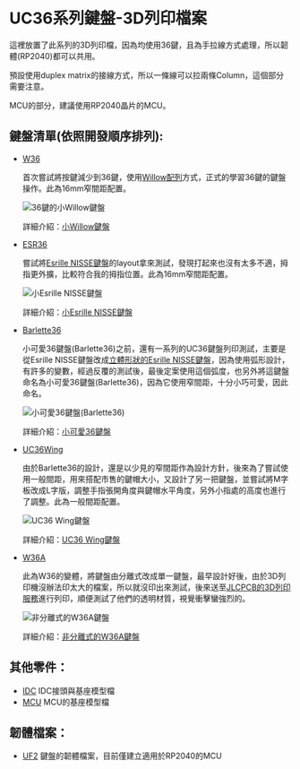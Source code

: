 UC36系列鍵盤-3D列印檔案
=====================

這裡放置了此系列的3D列印檔，因為均使用36鍵，且為手拉線方式處理，所以韌體(RP2040)都可以共用。

預設使用duplex matrix的接線方式，所以一條線可以拉兩條Column，這個部分需要注意。

MCU的部分，建議使用RP2040晶片的MCU。

鍵盤清單(依照開發順序排列):
-------------------------

* [W36](/W36/)
  
  首次嘗試將按鍵減少到36鍵，使用[Willow配列](https://github.com/hanachi-ap/willow64-doc)方式，正式的學習36鍵的鍵盤操作。此為16mm窄間距配置。

  ![36鍵的小Willow鍵盤](https://pbs.twimg.com/media/FsMhAn-WIAIp3Ih?format=jpg&name=360x360)
  
  詳細介紹：[小Willow鍵盤](https://ie321mx.blogspot.com/2023/04/36willow.html)

* [ESR36](/ESR36/)

  嘗試將[Esrille NISSE鍵盤](https://www.esrille.com/keyboard/layouts.en-us.html)的layout拿來測試，發現打起來也沒有太多不適，拇指更外擴，比較符合我的拇指位置。此為16mm窄間距配置。
  
  ![小Esrille NISSE鍵盤](https://pbs.twimg.com/media/Ft5FvEGXwAABVpD?format=jpg&name=360x360)

  詳細介紹：[小Esrille NISSE鍵盤](https://ie321mx.blogspot.com/2023/04/36esrille-nisse.html)

* [Barlette36](/Barlette36/)

  小可愛36鍵盤(Barlette36)之前，還有一系列的UC36鍵盤列印測試，主要是從Esrille NISSE鍵盤改成[立體形狀的Esrille NISSE鍵盤](https://ie321mx.blogspot.com/2023/05/36esrille-nisse-layout.html)，因為使用弧形設計，有許多的變數，經過反覆的測試後，最後定案使用這個弧度，也另外將這鍵盤命名為小可愛36鍵盤(Barlette36)，因為它使用窄間距，十分小巧可愛，因此命名。
  
  ![小可愛36鍵盤(Barlette36)](https://pbs.twimg.com/media/FwkrZbdXwAE78go?format=jpg&name=360x360)

  詳細介紹：[小可愛36鍵盤](https://ie321mx.blogspot.com/2023/05/36bralette36.html)

* [UC36Wing](/UC36Wing/)

  由於Barlette36的設計，還是以少見的窄間距作為設計方針，後來為了嘗試使用一般間距，用來搭配市售的鍵帽大小，又設計了另一把鍵盤，並嘗試將M字板改成L字版，調整手指張開角度與鍵帽水平角度，另外小指處的高度也進行了調整。此為一般間距配置。
  
  ![UC36 Wing鍵盤](https://pbs.twimg.com/media/F8YHPkmaYAA_WtL?format=jpg&name=360x360)

  詳細介紹：[UC36 Wing鍵盤](https://ie321mx.blogspot.com/2023/10/36luc36-wing.html)

* [W36A](/W36A/)

  此為W36的變體，將鍵盤由分離式改成單一鍵盤，最早設計好後，由於3D列印機沒辦法印太大的檔案，所以就沒印出來測試，後來送至[JLCPCB的3D列印服務](https://jlcpcb.com/?from=AndyChiu)進行列印，順便測試了他們的透明材質，視覺衝擊蠻強烈的。
  
  ![非分離式的W36A鍵盤](https://pbs.twimg.com/media/GAJpOeQacAAkW1l?format=jpg&name=360x360)
  
  詳細介紹：[非分離式的W36A鍵盤](https://ie321mx.blogspot.com/2024/01/uc36a.html)

其他零件：
---------

* [IDC](/IDC/) IDC接頭與基座模型檔
* [MCU](/MCU/) MCU的基座模型檔

韌體檔案：
---------

* [UF2](/UF2/) 鍵盤的韌體檔案，目前僅建立適用於RP2040的MCU

